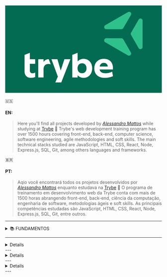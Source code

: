 ![alt text](https://github.com/Alessandro-Mattos/Portfolio/blob/main/Trybe/trybe-logo.png)  

:us:
#### EN:

>Here you'll find all projects developed by _[Alessandro Mattos](https://github.com/Alessandro-Mattos)_ while studying at [Trybe](https://www.betrybe.com/) :rocket:
Trybe's web development training program has over 1500 hours covering front-end, back-end, computer science, software engineering, agile methodologies and soft skills.
The main technical stacks studied are JavaScript, HTML, CSS, React, Node, Express.js, SQL, Git, among others languages and frameworks.





:brazil:
#### PT:

>Aqio você encontrará todos os projetos desenvolvidos por _[Alessandro Mattos](https://github.com/Alessandro-Mattos)_ enquanto estudava na [Trybe](https://www.betrybe.com/) :rocket:
O programa de treinamento em desenvolvimento web da Trybe conta com mais de 1500 horas abrangendo front-end, back-end, ciência da computação, engenharia de software, metodologias ágeis e soft skills.
As principais competências estudadas são JavaScript, HTML, CSS, React, Node, Express.js, SQL, Git, entre outros.
---

<details>
<summary> 📚  FUNDAMENTOS </summary>

#### <p> - 01 Unix & Bash:</p> 
<br>
<p>[✅] Fundamentos do desenvolvimento web</p>
<p>[✅] Introdução   - Unix & Shell</p>
<p>[✅] Unix & Bash  - parte 1</p>
<p>[✅] Unix & Bash  - parte 2</p>
<br>
<p> - 02 Git, GitHub e Internet:</p>
<br>
<p>[✅️] Git & GitHub - Oque é e para que serve</p>
<p>[✅️] Git & GitHub - Entendendo os comandos</p>
<p>[✅️] Internet     - Entendendo como ela funciona</p>
<br>
<p> - 03 HTML e CSS:</p>
<br>
  <p>[] Introdução     - HTML&CSS</p>
<p>[] HTML & CSS     - Estruturas de página</p>
<p>[] HTML & CSS     - Primeiros passos em CSS</p>
<p>[] HTML & CSS     - Seletores e posicionamento</p>
<p>[] HTML Semântico
<p>[] Projeto        - <a href="https://github.com/Alessandro-Mattos/Portfolio/tree/main/Trybe/pjs/3.1">Lições aprendidas</a> </p>
<br>
<p> - 04 Javascript e Lógica de programação:</p>
<br>
<p>[] Introdução     - JavaScript</p>
<p>[] JavaScript     - Primeiros passos</p>
<p>[] JavaScript     - Array e loop for</p>
<p>[] JavaScripr     - Lógica de programação e algorítmos</p>
<p>[] JavaScript     - Objetos e funções</p>
<p>[] Projeto        - [Playground Functions] (https://github.com/Alessandro-Mattos/Trybe/blob/ps/04/)</p>
<br>
<p> -05 JavaScript : DOM, Eventos e Web storage:</p>
<br>
  <p>[] JavaScript     - DOM e seletores</p>
<p>[] JavaScript     - Trabalhando com elementos</p>
<p>[] JavaScript     - Eventos</p>
<p>[] JavaScript     - Web storage</p>
<p>[] JavaScript     - Projetos</p>
<p>[] Projeto        - [Arte com pixels](https://github.com/Alessandro-Mattos/Trybe/blob/pj/05/5.1/)</p>
<p>[] Projeto        - [Lista de Tarefas](https://github.com/Alessandro-Mattos/Trybe/blob/pj/05/5.2/)</p>
<p>[] Projeto Bonus  - [Meme generator](https://github.com/Alessandro-Mattos/Trybe/blob/pj/05/5.4/)</p>
<p>[] Projeto Bonus  - [Adivinhe a cor](https://github.com/Alessandro-Mattos/Trybe/blob/pj/05/5.5/)</p>
<p>[] Projeto Bonus  - [Carta Misteriosa](https://github.com/Alessandro-Mattos/Trybe/blob/pj/05/5.6/)</p>
<br>
<p> - 06 HTML & CSS :Forms, Flexbox e Responsivo:</p>
<br>
<p>[] HTML & CSS     - Forms</p>
<p>[] Bibliotecas JavaScript e Frameworks CSS</p>
<p>[] Introdução     - CSS Flexbox</p>
<p>[] CSS Flexbox    - Parte 1</p>
<p>[] CSS Flexbox    - Parte 2</p>
<p>[] CSS Responsivo - Mobile First</p>
<p>[] Projeto        - [Trybewarts](https://github.com/Alessandro-Mattos/Trybe/blob/pj/06/)</p>
<br>
<p> - 07 Introdução a JavaScript ES6 e Testes unitários:</p>
<br>
<p>[] JavaScript ES6 - let, const, arrow functions e template literals</p>
<p>[] JavaScript ES6 - Fluxo de exceção e Objetos</p>
<p>[] Primeiros passos em Jest</p>
<p>[] Projeto        - [JavaScript Testes Unitários](https://github.com/Alessandro-Mattos/Trybe/blob/pj/07/)</p>
<br>
<p> - 08 Higher Order Functions do JavaScript ES6:</p>
<br>
<p>[] JavaScript ES6 - Introdução a Higher Order Functions</p>
<p>[] JavaScript ES6 - Higher Order Functions - forEach, find, some, every, sort</p>
<p>[] JavaScript ES6 - Higher Order Functions - map e filter</p>
<p>[] JavaScript ES6 - Higher Order Functions - reduce</p>
<p>[] JavaScript ES6 - spread operator, parâmetro rest, destructuring e mais</p>
<p>[] Projeto        - [Zoo functions](https://github.com/Alessandro-Mattos/Trybe/blob/pj/08/)</p>
<br>
<p> - 09 JavaScript e Testes Assíncronos:</P>
<br>
<p>[] JavaScript Assíncrono e Callbacks</p>
<p>[] JavaScript Assíncrono - Fetch API e async/await</p>
<p>[] Jest          - Testes Assíncronos</p>
<p>[] Projeto       - [Carrinho de Compras](https://github.com/Alessandro-Mattos/Trybe/blob/pj/09/)</p>

</details>

---

<details>
<sumary> Desenvolvimento Front-end </sumary>

Técnicas e ferramentas mais atuais para desenvolver um código de front-end que seja rápido, bonito e testável:
</details>
---

<details>
<sumary>Desenvolvimento Back-end</sumary>

Código robusto, limpo, escalável e seguro. Domínio de Bancos de dados,construção de APIs com testes automatizados:

</details>
---

<details>
<sumary>Ciência da computação</sumary>

Conceitos aplicados no dia a dia do desenvolvimento de software, análise de algorítimos e estruturas de dados:

</details>
---
